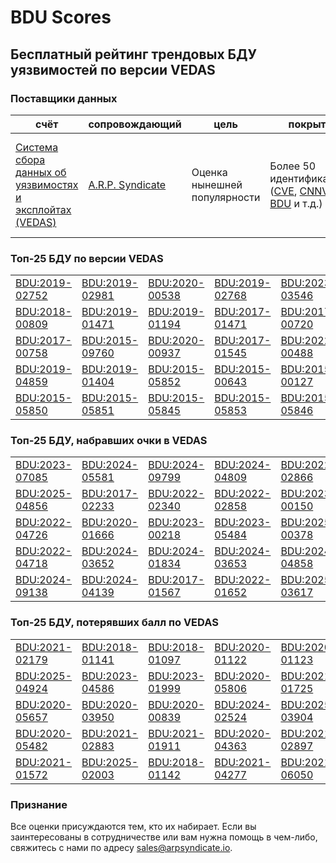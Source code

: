 
# BDU Scores
## Бесплатный рейтинг трендовых БДУ уязвимостей по версии VEDAS

### Поставщики данных
| счёт | cопровождающий | цель | покрытие | определение | частота |
| ----- | ---------- | ------- | -------- | ----------- | --------- |
| [Система сбора данных об уязвимостях и эксплойтах (VEDAS)](https://vedas.arpsyndicate.io) | [A.R.P. Syndicate](https://www.arpsyndicate.io) | Оценка нынешней популярности | Более 50 идентификаторов ([CVE](https://github.com/ARPSyndicate/cve-scores), [CNNVD](https://github.com/ARPSyndicate/cnnvd-scores), [BDU](https://github.com/ARPSyndicate/bdu-scores) и т.д.) | Аналитические данные с открытым исходным кодом (OSINT), полученные от [Exploit Observer](https://www.exploit.observer) | 6-8 часов |



<h3>Топ-25 БДУ по версии VEDAS</h3>

<table>
  <tr>
    <td><a href='https://vedas.arpsyndicate.io/?vuln=BDU:2019-02752'>BDU:2019-02752</a></td>
    <td><a href='https://vedas.arpsyndicate.io/?vuln=BDU:2019-02981'>BDU:2019-02981</a></td>
    <td><a href='https://vedas.arpsyndicate.io/?vuln=BDU:2020-00538'>BDU:2020-00538</a></td>
    <td><a href='https://vedas.arpsyndicate.io/?vuln=BDU:2019-02768'>BDU:2019-02768</a></td>
    <td><a href='https://vedas.arpsyndicate.io/?vuln=BDU:2023-03546'>BDU:2023-03546</a></td>
  </tr>
  <tr>
    <td><a href='https://vedas.arpsyndicate.io/?vuln=BDU:2018-00809'>BDU:2018-00809</a></td>
    <td><a href='https://vedas.arpsyndicate.io/?vuln=BDU:2019-01471'>BDU:2019-01471</a></td>
    <td><a href='https://vedas.arpsyndicate.io/?vuln=BDU:2019-01194'>BDU:2019-01194</a></td>
    <td><a href='https://vedas.arpsyndicate.io/?vuln=BDU:2017-01471'>BDU:2017-01471</a></td>
    <td><a href='https://vedas.arpsyndicate.io/?vuln=BDU:2017-00720'>BDU:2017-00720</a></td>
  </tr>
  <tr>
    <td><a href='https://vedas.arpsyndicate.io/?vuln=BDU:2017-00758'>BDU:2017-00758</a></td>
    <td><a href='https://vedas.arpsyndicate.io/?vuln=BDU:2015-09760'>BDU:2015-09760</a></td>
    <td><a href='https://vedas.arpsyndicate.io/?vuln=BDU:2020-00937'>BDU:2020-00937</a></td>
    <td><a href='https://vedas.arpsyndicate.io/?vuln=BDU:2017-01545'>BDU:2017-01545</a></td>
    <td><a href='https://vedas.arpsyndicate.io/?vuln=BDU:2022-00488'>BDU:2022-00488</a></td>
  </tr>
  <tr>
    <td><a href='https://vedas.arpsyndicate.io/?vuln=BDU:2019-04859'>BDU:2019-04859</a></td>
    <td><a href='https://vedas.arpsyndicate.io/?vuln=BDU:2019-01404'>BDU:2019-01404</a></td>
    <td><a href='https://vedas.arpsyndicate.io/?vuln=BDU:2015-05852'>BDU:2015-05852</a></td>
    <td><a href='https://vedas.arpsyndicate.io/?vuln=BDU:2015-00643'>BDU:2015-00643</a></td>
    <td><a href='https://vedas.arpsyndicate.io/?vuln=BDU:2015-00127'>BDU:2015-00127</a></td>
  </tr>
  <tr>
    <td><a href='https://vedas.arpsyndicate.io/?vuln=BDU:2015-05850'>BDU:2015-05850</a></td>
    <td><a href='https://vedas.arpsyndicate.io/?vuln=BDU:2015-05851'>BDU:2015-05851</a></td>
    <td><a href='https://vedas.arpsyndicate.io/?vuln=BDU:2015-05845'>BDU:2015-05845</a></td>
    <td><a href='https://vedas.arpsyndicate.io/?vuln=BDU:2015-05853'>BDU:2015-05853</a></td>
    <td><a href='https://vedas.arpsyndicate.io/?vuln=BDU:2015-05846'>BDU:2015-05846</a></td>
  </tr>
</table>


<h3>Топ-25 БДУ, набравших очки в VEDAS</h3>

<table>
  <tr>
    <td><a href='https://vedas.arpsyndicate.io/?vuln=BDU:2023-07085'>BDU:2023-07085</a></td>
    <td><a href='https://vedas.arpsyndicate.io/?vuln=BDU:2024-05581'>BDU:2024-05581</a></td>
    <td><a href='https://vedas.arpsyndicate.io/?vuln=BDU:2024-09799'>BDU:2024-09799</a></td>
    <td><a href='https://vedas.arpsyndicate.io/?vuln=BDU:2024-04809'>BDU:2024-04809</a></td>
    <td><a href='https://vedas.arpsyndicate.io/?vuln=BDU:2022-02866'>BDU:2022-02866</a></td>
  </tr>
  <tr>
    <td><a href='https://vedas.arpsyndicate.io/?vuln=BDU:2025-04856'>BDU:2025-04856</a></td>
    <td><a href='https://vedas.arpsyndicate.io/?vuln=BDU:2017-02233'>BDU:2017-02233</a></td>
    <td><a href='https://vedas.arpsyndicate.io/?vuln=BDU:2022-02340'>BDU:2022-02340</a></td>
    <td><a href='https://vedas.arpsyndicate.io/?vuln=BDU:2022-02858'>BDU:2022-02858</a></td>
    <td><a href='https://vedas.arpsyndicate.io/?vuln=BDU:2023-00150'>BDU:2023-00150</a></td>
  </tr>
  <tr>
    <td><a href='https://vedas.arpsyndicate.io/?vuln=BDU:2022-04726'>BDU:2022-04726</a></td>
    <td><a href='https://vedas.arpsyndicate.io/?vuln=BDU:2020-01666'>BDU:2020-01666</a></td>
    <td><a href='https://vedas.arpsyndicate.io/?vuln=BDU:2023-00218'>BDU:2023-00218</a></td>
    <td><a href='https://vedas.arpsyndicate.io/?vuln=BDU:2023-05484'>BDU:2023-05484</a></td>
    <td><a href='https://vedas.arpsyndicate.io/?vuln=BDU:2025-00378'>BDU:2025-00378</a></td>
  </tr>
  <tr>
    <td><a href='https://vedas.arpsyndicate.io/?vuln=BDU:2022-04718'>BDU:2022-04718</a></td>
    <td><a href='https://vedas.arpsyndicate.io/?vuln=BDU:2024-03652'>BDU:2024-03652</a></td>
    <td><a href='https://vedas.arpsyndicate.io/?vuln=BDU:2024-01834'>BDU:2024-01834</a></td>
    <td><a href='https://vedas.arpsyndicate.io/?vuln=BDU:2024-03653'>BDU:2024-03653</a></td>
    <td><a href='https://vedas.arpsyndicate.io/?vuln=BDU:2024-04858'>BDU:2024-04858</a></td>
  </tr>
  <tr>
    <td><a href='https://vedas.arpsyndicate.io/?vuln=BDU:2024-09138'>BDU:2024-09138</a></td>
    <td><a href='https://vedas.arpsyndicate.io/?vuln=BDU:2024-04139'>BDU:2024-04139</a></td>
    <td><a href='https://vedas.arpsyndicate.io/?vuln=BDU:2017-01567'>BDU:2017-01567</a></td>
    <td><a href='https://vedas.arpsyndicate.io/?vuln=BDU:2022-01652'>BDU:2022-01652</a></td>
    <td><a href='https://vedas.arpsyndicate.io/?vuln=BDU:2025-03617'>BDU:2025-03617</a></td>
  </tr>
</table>


<h3>Топ-25 БДУ, потерявших балл по VEDAS</h3>

<table>
  <tr>
    <td><a href='https://vedas.arpsyndicate.io/?vuln=BDU:2021-02179'>BDU:2021-02179</a></td>
    <td><a href='https://vedas.arpsyndicate.io/?vuln=BDU:2018-01141'>BDU:2018-01141</a></td>
    <td><a href='https://vedas.arpsyndicate.io/?vuln=BDU:2018-01097'>BDU:2018-01097</a></td>
    <td><a href='https://vedas.arpsyndicate.io/?vuln=BDU:2020-01122'>BDU:2020-01122</a></td>
    <td><a href='https://vedas.arpsyndicate.io/?vuln=BDU:2020-01123'>BDU:2020-01123</a></td>
  </tr>
  <tr>
    <td><a href='https://vedas.arpsyndicate.io/?vuln=BDU:2025-04924'>BDU:2025-04924</a></td>
    <td><a href='https://vedas.arpsyndicate.io/?vuln=BDU:2023-04586'>BDU:2023-04586</a></td>
    <td><a href='https://vedas.arpsyndicate.io/?vuln=BDU:2023-01999'>BDU:2023-01999</a></td>
    <td><a href='https://vedas.arpsyndicate.io/?vuln=BDU:2020-05806'>BDU:2020-05806</a></td>
    <td><a href='https://vedas.arpsyndicate.io/?vuln=BDU:2021-01725'>BDU:2021-01725</a></td>
  </tr>
  <tr>
    <td><a href='https://vedas.arpsyndicate.io/?vuln=BDU:2020-05657'>BDU:2020-05657</a></td>
    <td><a href='https://vedas.arpsyndicate.io/?vuln=BDU:2020-03950'>BDU:2020-03950</a></td>
    <td><a href='https://vedas.arpsyndicate.io/?vuln=BDU:2020-00839'>BDU:2020-00839</a></td>
    <td><a href='https://vedas.arpsyndicate.io/?vuln=BDU:2024-02524'>BDU:2024-02524</a></td>
    <td><a href='https://vedas.arpsyndicate.io/?vuln=BDU:2025-03904'>BDU:2025-03904</a></td>
  </tr>
  <tr>
    <td><a href='https://vedas.arpsyndicate.io/?vuln=BDU:2020-05482'>BDU:2020-05482</a></td>
    <td><a href='https://vedas.arpsyndicate.io/?vuln=BDU:2021-02883'>BDU:2021-02883</a></td>
    <td><a href='https://vedas.arpsyndicate.io/?vuln=BDU:2021-01911'>BDU:2021-01911</a></td>
    <td><a href='https://vedas.arpsyndicate.io/?vuln=BDU:2020-04363'>BDU:2020-04363</a></td>
    <td><a href='https://vedas.arpsyndicate.io/?vuln=BDU:2021-02897'>BDU:2021-02897</a></td>
  </tr>
  <tr>
    <td><a href='https://vedas.arpsyndicate.io/?vuln=BDU:2021-01572'>BDU:2021-01572</a></td>
    <td><a href='https://vedas.arpsyndicate.io/?vuln=BDU:2025-02003'>BDU:2025-02003</a></td>
    <td><a href='https://vedas.arpsyndicate.io/?vuln=BDU:2018-01142'>BDU:2018-01142</a></td>
    <td><a href='https://vedas.arpsyndicate.io/?vuln=BDU:2021-04277'>BDU:2021-04277</a></td>
    <td><a href='https://vedas.arpsyndicate.io/?vuln=BDU:2021-06050'>BDU:2021-06050</a></td>
  </tr>
</table>


### Признание
Все оценки присуждаются тем, кто их набирает.
Если вы заинтересованы в сотрудничестве или вам нужна помощь в чем-либо, свяжитесь с нами по адресу [sales@arpsyndicate.io](mailto:sales@arpsyndicate.io).

